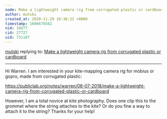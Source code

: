 ```yaml
---
node: Make a lightweight camera rig from corrugated plastic or cardboard
author: mutski
created_at: 2020-11-29 19:36:22 +0000
timestamp: 1606678582
nid: 16877
cid: 27727
uid: 731107
---
```




[mutski](../profile/mutski) replying to: [Make a lightweight camera rig from corrugated plastic or cardboard](../notes/warren/08-07-2018/make-a-lightweight-camera-rig-from-corrugated-plastic-or-cardboard)

----
Hi Warren. I am interested in your kite-mapping camera rig for mobius or gopro, made from corrugated plastic:

https://publiclab.org/notes/warren/08-07-2018/make-a-lightweight-camera-rig-from-corrugated-plastic-or-cardboard

However, I am a total novice at kite photography. Does one clip this to the grommet where the string attaches to the kite? Or do you fine a way to attach it to the string? Thanks for your help!
